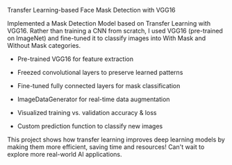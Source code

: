 Transfer Learning-based Face Mask Detection with VGG16

Implemented a Mask Detection Model based on Transfer Learning with VGG16. Rather than training a CNN from scratch, I used VGG16 (pre-trained on ImageNet) and fine-tuned it to classify images into With Mask and Without Mask categories.

- Pre-trained VGG16 for feature extraction

- Freezed convolutional layers to preserve learned patterns

- Fine-tuned fully connected layers for mask classification

- ImageDataGenerator for real-time data augmentation

- Visualized training vs. validation accuracy & loss

- Custom prediction function to classify new images

This project shows how transfer learning improves deep learning models by making them more efficient, saving time and resources! Can't wait to explore more real-world AI applications. 

